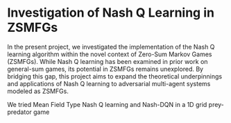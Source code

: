 # Investigation of Nash Q Learning in ZSMFGs

In the present project, we investigated the implementation of the Nash Q learning algorithm within the novel context of Zero-Sum Markov Games (ZSMFGs). While Nash Q learning has been examined in prior work on general-sum games, its potential in ZSMFGs remains unexplored. By bridging this gap, this project aims to expand the theoretical underpinnings and applications of Nash Q learning to adversarial multi-agent systems modeled as ZSMFGs. 

We tried Mean Field Type Nash Q learning and Nash-DQN in a 1D grid prey-predator game 
